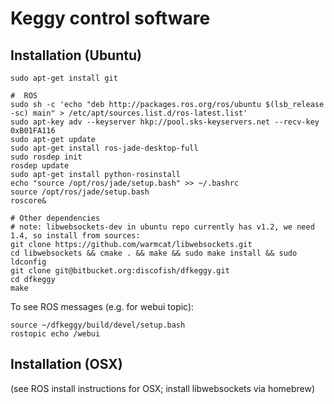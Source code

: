 Keggy control software
=======================

Installation (Ubuntu)
---------------------
    sudo apt-get install git

	#  ROS
	sudo sh -c 'echo "deb http://packages.ros.org/ros/ubuntu $(lsb_release -sc) main" > /etc/apt/sources.list.d/ros-latest.list'
	sudo apt-key adv --keyserver hkp://pool.sks-keyservers.net --recv-key 0xB01FA116
	sudo apt-get update
	sudo apt-get install ros-jade-desktop-full
	sudo rosdep init
	rosdep update
	sudo apt-get install python-rosinstall
	echo "source /opt/ros/jade/setup.bash" >> ~/.bashrc
	source /opt/ros/jade/setup.bash
	roscore&

	# Other dependencies
	# note: libwebsockets-dev in ubuntu repo currently has v1.2, we need 1.4, so install from sources:
	git clone https://github.com/warmcat/libwebsockets.git
	cd libwebsockets && cmake . && make && sudo make install && sudo ldconfig
    git clone git@bitbucket.org:discofish/dfkeggy.git
    cd dfkeggy
    make

To see ROS messages (e.g. for webui topic):

	source ~/dfkeggy/build/devel/setup.bash
	rostopic echo /webui


Installation (OSX)
-------------------
	
(see ROS install instructions for OSX; install libwebsockets via homebrew)

